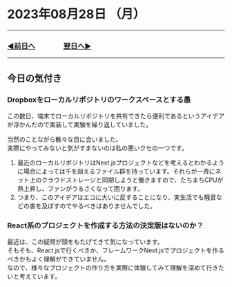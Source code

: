 # 2023年08月28日 （月）

---

### [◀️前日へ](https://github.com/yuasys/chatty-journal/blob/main/2023/08/2023-08-27.md)&emsp;&emsp;&emsp;&emsp;[翌日へ▶️](https://github.com/yuasys/chatty-journal/blob/main/2023/08/2023-08-29.md)

---

## 今日の気付き

### Dropboxをローカルリポジトリのワークスペースとする愚

この数日、端末でローカルリポジトリを共有できたら便利であるというアイデアが浮かんだので実装して実験を繰り返していました。  

当然のことながら散々な目に会いました。  
実際にやってみないと気がすまないのは私の悪いクセの一つです。  

1. 最近のローカルリポジトリはNext.jsプロジェクトなどを考えるとわかるように場合によっては千を超えるファイル群を持っています。それらが一斉にネット上のクラウドストレージと同期しようと働きますので、たちまちCPUが熱上昇し、ファンがうるさくなって困ります。
2. つまり、このアイデアはエコに大いに反することになり、実生活でも騒音などの害を及ぼすのでやるべきはありませんでした。

### React系のプロジェクトを作成する方法の決定版はないのか？

最近は、この疑問が頭をもたげてきて気になっています。  
そもそも、React.jsで行くべきか、フレームワークNext.jsでプロジェクトを作るべきかもよく理解ができていません。  
なので、様々なプロジェクトの作り方を実際に体験してみて理解を深めて行きたいと考えています。
